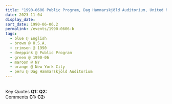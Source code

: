 ```yaml
---
title: "1990-0606 Public Program, Dag Hammarskjöld Auditorium, United Nations Headquarters, Manhattan, New York City, NY, U.S.A."
date: 2023-11-04
display_date: 
sort_date: 1990-06-06.2
permalink: /events/1990-0606-b
tags:
  - blue @ English
  - brown @ U.S.A.
  - crimson @ 1990
  - deeppink @ Public Program
  - green @ 1990-06
  - maroon @ NY
  - orange @ New York City
  - peru @ Dag Hammarskjöld Auditorium
---
```


<br>

<wave-list>
  <list-title color="DarkSeaGreen" width="55">Key Quotes</list-title>
  <list-item color="BlanchedAlmond" width="280"><b>Q1:</b> <i></i></list-item>
  <list-item color="Lavender" width="280"><b>Q2:</b> <i></i></list-item>
</wave-list>

<br>

<wave-list>
  <list-title color="DarkSeaGreen" width="55">Comments</list-title>
  <list-item color="BlanchedAlmond" width="280"><b>C1:</b> <i></i></list-item>
  <list-item color="Lavender" width="280"><b>C2:</b> <i></i></list-item>
</wave-list>